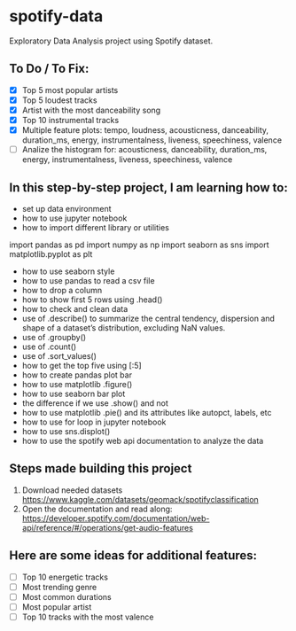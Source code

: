 # spotify-data

Exploratory Data Analysis project using Spotify dataset.


## To Do / To Fix:

- [x] Top 5 most popular artists
- [x] Top 5 loudest tracks
- [x] Artist with the most danceability song
- [x] Top 10 instrumental tracks
- [x] Multiple feature plots: tempo, loudness, acousticness, danceability, duration_ms, energy, instrumentalness, liveness, speechiness, valence
- [ ] Analize the histogram for: acousticness, danceability, duration_ms, energy, instrumentalness, liveness, speechiness, valence

## In this step-by-step project, I am learning how to:
- set up data environment
- how to use jupyter notebook
- how to import different library or utilities

import pandas as pd
import numpy as np
import seaborn as sns
import matplotlib.pyplot as plt

- how to use seaborn style
- how to use pandas to read a csv file
- how to drop a column
- how to show first 5 rows using .head()
- how to check and clean data
- use of .describe() to summarize the central tendency, dispersion and shape of a dataset’s distribution, excluding NaN values. 
- use of .groupby()
- use of .count()
- use of .sort_values()
- how to get the top five using [:5]
- how to create pandas plot bar
- how to use matplotlib .figure()
- how to use seaborn bar plot
- the difference if we use .show() and not
- how to use matplotlib .pie() and its attributes like autopct, labels, etc
- how to use for loop in jupyter notebook
- how to use sns.displot()
- how to use the spotify web api documentation to analyze the data 

## Steps made building this project

1. Download needed datasets
https://www.kaggle.com/datasets/geomack/spotifyclassification
2. Open the documentation and read along: https://developer.spotify.com/documentation/web-api/reference/#/operations/get-audio-features



## Here are some ideas for additional features:
- [ ] Top 10 energetic tracks
- [ ] Most trending genre
- [ ] Most common durations
- [ ] Most popular artist
- [ ] Top 10 tracks with the most valence
